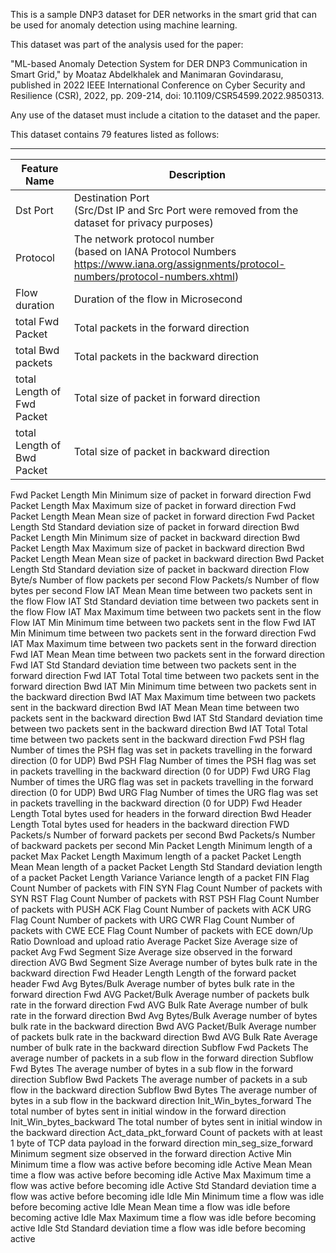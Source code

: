 This is a sample DNP3 dataset for DER networks in the smart grid that can be used for anomaly detection using machine learning.

This dataset was part of the analysis used for the paper:

"ML-based Anomaly Detection System for DER DNP3 Communication in Smart Grid," by Moataz Abdelkhalek and Manimaran Govindarasu, published in 2022 IEEE International Conference on Cyber Security and Resilience (CSR), 2022, pp. 209-214, doi: 10.1109/CSR54599.2022.9850313.

Any use of the dataset must include a citation to the dataset and the paper.


This dataset contains 79 features listed as follows:

--------------------------------------------------------------
| Feature Name               | Description                                                                                                                              |
|----------------------------|------------------------------------------------------------------------------------------------------------------------------------------|
| Dst Port                   | Destination Port<br>(Src/Dst IP and Src Port were removed from the dataset for privacy purposes)                                         |
| Protocol                   | The network protocol number<br>(based on IANA Protocol Numbers https://www.iana.org/assignments/protocol-numbers/protocol-numbers.xhtml) |
| Flow duration              | Duration of the flow in Microsecond                                                                                                      |
| total Fwd Packet           | Total packets in the forward direction                                                                                                   |
| total Bwd packets          | Total packets in the backward direction                                                                                                  |
| total Length of Fwd Packet | Total size of packet in forward direction                                                                                                |
| total Length of Bwd Packet | Total size of packet in backward direction                                                                                               |


Fwd Packet Length Min 		Minimum size of packet in forward direction
Fwd Packet Length Max 		Maximum size of packet in forward direction
Fwd Packet Length Mean		Mean size of packet in forward direction
Fwd Packet Length Std		Standard deviation size of packet in forward direction
Bwd Packet Length Min		Minimum size of packet in backward direction
Bwd Packet Length Max		Maximum size of packet in backward direction
Bwd Packet Length Mean		Mean size of packet in backward direction
Bwd Packet Length Std		Standard deviation size of packet in backward direction
Flow Byte/s			Number of flow packets per second
Flow Packets/s			Number of flow bytes per second 
Flow IAT Mean			Mean time between two packets sent in the flow
Flow IAT Std			Standard deviation time between two packets sent in the flow
Flow IAT Max			Maximum time between two packets sent in the flow
Flow IAT Min			Minimum time between two packets sent in the flow
Fwd IAT Min			Minimum time between two packets sent in the forward direction
Fwd IAT Max			Maximum time between two packets sent in the forward direction
Fwd IAT Mean			Mean time between two packets sent in the forward direction
Fwd IAT Std			Standard deviation time between two packets sent in the forward direction
Fwd IAT Total   		Total time between two packets sent in the forward direction
Bwd IAT Min			Minimum time between two packets sent in the backward direction
Bwd IAT Max			Maximum time between two packets sent in the backward direction
Bwd IAT Mean			Mean time between two packets sent in the backward direction
Bwd IAT Std			Standard deviation time between two packets sent in the backward direction
Bwd IAT Total			Total time between two packets sent in the backward direction
Fwd PSH flag			Number of times the PSH flag was set in packets travelling in the forward direction (0 for UDP)
Bwd PSH Flag			Number of times the PSH flag was set in packets travelling in the backward direction (0 for UDP)
Fwd URG Flag			Number of times the URG flag was set in packets travelling in the forward direction (0 for UDP)
Bwd URG Flag			Number of times the URG flag was set in packets travelling in the backward direction (0 for UDP)
Fwd Header Length		Total bytes used for headers in the forward direction
Bwd Header Length		Total bytes used for headers in the backward direction
FWD Packets/s			Number of forward packets per second
Bwd Packets/s			Number of backward packets per second
Min Packet Length 		Minimum length of a packet
Max Packet Length 		Maximum length of a packet
Packet Length Mean 		Mean length of a packet
Packet Length Std		Standard deviation length of a packet
Packet Length Variance  	Variance length of a packet
FIN Flag Count 			Number of packets with FIN
SYN Flag Count 			Number of packets with SYN
RST Flag Count 			Number of packets with RST
PSH Flag Count 			Number of packets with PUSH
ACK Flag Count 			Number of packets with ACK
URG Flag Count 			Number of packets with URG
CWR Flag Count 			Number of packets with CWE
ECE Flag Count 			Number of packets with ECE
down/Up Ratio			Download and upload ratio
Average Packet Size 		Average size of packet
Avg Fwd Segment Size 		Average size observed in the forward direction
AVG Bwd Segment Size 		Average number of bytes bulk rate in the backward direction
Fwd Header Length		Length of the forward packet header
Fwd Avg Bytes/Bulk		Average number of bytes bulk rate in the forward direction
Fwd AVG Packet/Bulk 		Average number of packets bulk rate in the forward direction
Fwd AVG Bulk Rate 		Average number of bulk rate in the forward direction
Bwd Avg Bytes/Bulk		Average number of bytes bulk rate in the backward direction
Bwd AVG Packet/Bulk 		Average number of packets bulk rate in the backward direction
Bwd AVG Bulk Rate 		Average number of bulk rate in the backward direction
Subflow Fwd Packets		The average number of packets in a sub flow in the forward direction
Subflow Fwd Bytes		The average number of bytes in a sub flow in the forward direction
Subflow Bwd Packets		The average number of packets in a sub flow in the backward direction
Subflow Bwd Bytes		The average number of bytes in a sub flow in the backward direction
Init_Win_bytes_forward		The total number of bytes sent in initial window in the forward direction
Init_Win_bytes_backward		The total number of bytes sent in initial window in the backward direction
Act_data_pkt_forward		Count of packets with at least 1 byte of TCP data payload in the forward direction
min_seg_size_forward		Minimum segment size observed in the forward direction
Active Min			Minimum time a flow was active before becoming idle
Active Mean			Mean time a flow was active before becoming idle
Active Max			Maximum time a flow was active before becoming idle
Active Std			Standard deviation time a flow was active before becoming idle
Idle Min			Minimum time a flow was idle before becoming active
Idle Mean			Mean time a flow was idle before becoming active
Idle Max			Maximum time a flow was idle before becoming active
Idle Std			Standard deviation time a flow was idle before becoming active

